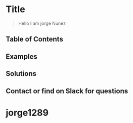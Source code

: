 # Title
> Hello I am jorge Nunez
## Table of Contents
## Examples
## Solutions
## Contact <email> or find <name> on Slack for questions
# jorge1289

